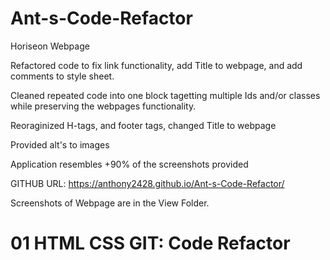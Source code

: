 # Ant-s-Code-Refactor
Horiseon Webpage

Refactored code to fix link functionality, add Title to webpage,
and add comments to style sheet.

Cleaned repeated code into one block tagetting multiple Ids and/or classes while preserving the webpages functionality.

Reoraginized H-tags, and footer tags, changed Title to webpage

Provided alt's to images

Application resembles +90% of the screenshots provided

GITHUB URL: https://anthony2428.github.io/Ant-s-Code-Refactor/

Screenshots of Webpage are in the View Folder.
# 01 HTML CSS GIT: Code Refactor



